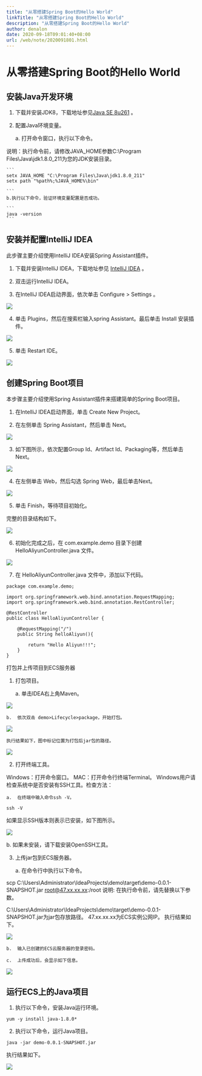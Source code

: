 ```yaml
---
title: "从零搭建Spring Boot的Hello World"
linkTitle: "从零搭建Spring Boot的Hello World"
description: "从零搭建Spring Boot的Hello World"
author: denalon
date: 2020-09-18T09:01:40+08:00
url: /web/note/2020091801.html
---
```


# 从零搭建Spring Boot的Hello World

## 安装Java开发环境

1.  下载并安装JDK8，下载地址参见[Java SE 8u261](https://www.oracle.com/java/technologies/javase-downloads.html?spm=a2c6h.13858378.0.0.68727178huCoQh) 。

2.  配置Java环境变量。

    a.  打开命令窗口，执行以下命令。

说明：执行命令前，请修改JAVA_HOME参数C:\Program Files\Java\jdk1.8.0_211为您的JDK安装目录。

    ```
    setx JAVA_HOME "C:\Program Files\Java\jdk1.8.0_211"
    setx path "%path%;%JAVA_HOME%\bin"

    ```
    b.执行以下命令，验证环境变量配置是否成功。

    ```
    java -version
    ```

## 安装并配置IntelliJ IDEA


此步骤主要介绍使用IntelliJ IDEA安装Spring Assistant插件。

1.  下载并安装IntelliJ IDEA，下载地址参见 [IntelliJ IDEA](https://www.jetbrains.com/idea/download/?spm=a2c6h.13858378.0.0.68727178huCoQh) 。

2.  双击运行IntelliJ IDEA。

3.  在IntelliJ IDEA启动界面，依次单击 Configure > Settings 。

![](https://base.oribos.city//images/2020/09/TB1XKXUO1L2gK0jSZFmXXc7iXXa-999-901.png)

4.  单击 Plugins，然后在搜索栏输入spring Assistant。最后单击 Install 安装插件。

![](https://base.oribos.city//images/2020/09/TB1Kx4JOYr1gK0jSZFDXXb9yVXa-1249-880.png)

5.  单击 Restart IDE。

![](https://base.oribos.city//images/2020/09/TB1zjFHOVT7gK0jSZFpXXaTkpXa-1241-872.png)

## 创建Spring Boot项目

本步骤主要介绍使用Spring Assistant插件来搭建简单的Spring Boot项目。

1.  在IntelliJ IDEA启动界面，单击 Create New Project。

2.  在左侧单击 Spring Assistant，然后单击 Next。

![](https://base.oribos.city//images/2020/09/TB1ncFTO8r0gK0jSZFnXXbRRXXa-1086-832.png)

3.  如下图所示，依次配置Group Id、Artifact Id、Packaging等，然后单击 Next。

![](https://base.oribos.city//images/2020/09/TB10M0AOVY7gK0jSZKzXXaikpXa-1085-833.png)

4.  在左侧单击 Web，然后勾选 Spring Web，最后单击Next。

![](https://base.oribos.city//images/2020/09/TB1IWmafGNj0u4jSZFyXXXgMVXa-1087-831.png)

5.  单击 Finish，等待项目初始化。

完整的目录结构如下。

![](https://base.oribos.city//images/2020/09/TB144Cnasieb18jSZFvXXaI3FXa-469-705.png)

6.  初始化完成之后，在 com.example.demo 目录下创建 HelloAliyunController.java 文件。

![](https://base.oribos.city//images/2020/09/TB1PZFIOVT7gK0jSZFpXXaTkpXa-610-323.png)


7.  在 HelloAliyunController.java 文件中，添加以下代码。

```
package com.example.demo;

import org.springframework.web.bind.annotation.RequestMapping;
import org.springframework.web.bind.annotation.RestController;

@RestController
public class HelloAliyunController {

    @RequestMapping("/")
    public String helloAliyun(){

        return "Hello Aliyun!!!";
    }
}

```

打包并上传项目到ECS服务器
1.  打包项目。

    a.  单击IDEA右上角Maven。

![](https://base.oribos.city//images/2020/09/TB1coVAOVY7gK0jSZKzXXaikpXa-421-400.png)

    b.  依次双击 demo>Lifecycle>package，开始打包。

![](https://base.oribos.city//images/2020/09/TB187pTO8r0gK0jSZFnXXbRRXXa-251-375.png)

    执行结果如下，图中标记位置为打包后jar包的路径。


![](https://base.oribos.city//images/2020/09/TB1770IOVT7gK0jSZFpXXaTkpXa-980-633.png)


2.  打开终端工具。

Windows：打开命令窗口。
MAC：打开命令行终端Terminal。
Windows用户请检查系统中是否安装有SSH工具。检查方法：

    a.  在终端中输入命令ssh -V。
```
ssh -V
```
如果显示SSH版本则表示已安装，如下图所示。

![](https://base.oribos.city//images/2020/09/TB1Am16g639YK4jSZPcXXXrUFXa-306-34.png)

 b.  如果未安装，请下载安装OpenSSH工具。

3.  上传jar包到ECS服务器。

    a.  在命令行中执行以下命令。

scp C:\Users\Administrator\IdeaProjects\demo\target\demo-0.0.1-SNAPSHOT.jar root@47.xx.xx.xx:/root
说明: 在执行命令前，请先替换以下参数。

C:\Users\Administrator\IdeaProjects\demo\target\demo-0.0.1-SNAPSHOT.jar为jar包存放路径。
47.xx.xx.xx为ECS实例公网IP。
执行结果如下。

![](https://base.oribos.city//images/2020/09/TB1mBKKPEz1gK0jSZLeXXb9kVXa-1006-43.png)


    b.  输入已创建的ECS云服务器的登录密码。

    c.  上传成功后，会显示如下信息。

![](https://base.oribos.city//images/2020/09/TB1N1XKO7L0gK0jSZFAXXcA9pXa-1010-66.png)


## 运行ECS上的Java项目

1.  执行以下命令，安装Java运行环境。

```
yum -y install java-1.8.0*
```

2.  执行以下命令，运行Java项目。

```
java -jar demo-0.0.1-SNAPSHOT.jar
```
执行结果如下。

![](https://base.oribos.city//images/2020/09/TB1BKpAO7L0gK0jSZFtXXXQCXXa-1402-380.png)